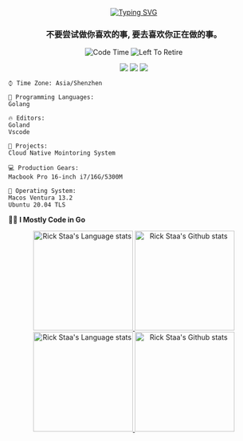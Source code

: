 <div align="center"> 

[![Typing SVG](https://readme-typing-svg.herokuapp.com?size=25&duration=2500&color=80B0C8&vCenter=true&width=200&height=40&lines=Hi+there+%F0%9F%91%8B%F0%9F%8F%BB;I'm+yrka)](https://git.io/typing-svg)

 <h3 align="center">不要尝试做你喜欢的事, 要去喜欢你正在做的事。</h3>
 
![Code Time](http://img.shields.io/badge/Code%20Time-%20123hrs%2040%20mins-blue)
![Left To Retire](https://img.shields.io/badge/left%20to%20retire-29208%20hrs-blue)
 
[![](https://img.shields.io/badge/-Blog-brightgreen?style=flat&logo=Blogger&logoColor=white)](https://www.yrka.me)
[![](https://img.shields.io/badge/-Email-red?style=flat&logo=Mail.Ru&logoColor=white)](mailto:zzyyds777@gmail.com)
[![](https://img.shields.io/badge/-Bilibili-blue?style=flat&logo=bilibili&logoColor=white)](https://space.bilibili.com/6974719)

</div>

<!--START_SECTION:waka-->

```text
⌚︎ Time Zone: Asia/Shenzhen

💬 Programming Languages: 
Golang

🔥 Editors: 
Goland
Vscode

📂 Projects: 
Cloud Native Mointoring System

💻 Production Gears:
Macbook Pro 16-inch i7/16G/5300M

💾 Operating System: 
Macos Ventura 13.2
Ubuntu 20.04 TLS

```

<!--END_SECTION:waka-->


🙈🙈 **I Mostly Code in Go** 

<!-- Light Mode -->
<div align="center"> 
<a href="https://github.com/anuraghazra/github-readme-stats#gh-light-mode-only">
<img height=200 src="https://github-readme-stats-git-master-rstaa-rickstaa.vercel.app/api/top-langs/?username=yrka5180&layout=compact&langs_count=10&hide_border=1&role=OWNER,COLLABORATOR#gh-light-mode-only" alt="Rick Staa's Language stats" />
</a>
<a href="https://github.com/anuraghazra/github-readme-stats#gh-light-mode-only">
<img height=200 src="https://github-readme-stats-git-master-rstaa-rickstaa.vercel.app/api?username=yrka5180&show_icons=true&count_private=true&line_height=28&hide_border=1&include_all_commits=true&card_width=450&role=OWNER,COLLABORATOR&exclude_repo=github-readme-stats#gh-light-mode-only" alt="Rick Staa's Github stats" />
</a>
</div>

<!-- Dark Mode -->
<div align="center"> 
<a href="https://github.com/anuraghazra/github-readme-stats#gh-dark-mode-only">
<img height=200 src="https://github-readme-stats-git-master-rstaa-rickstaa.vercel.app/api/top-langs/?username=yrka5180&layout=compact&langs_count=10&hide_border=1&role=OWNER,COLLABORATOR&theme=github_dark#gh-dark-mode-only" alt="Rick Staa's Language stats" />
</a>
<a href="https://github.com/anuraghazra/github-readme-stats#gh-dark-mode-only">
<img height=200 src="https://github-readme-stats-git-master-rstaa-rickstaa.vercel.app/api?username=yrka5180&show_icons=true&count_private=true&line_height=28&hide_border=1&include_all_commits=true&card_width=450&role=OWNER,COLLABORATOR&exclude_repo=github-readme-stats&theme=github_dark#gh-dark-mode-only" alt="Rick Staa's Github stats" />
</a>
</div>
